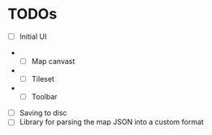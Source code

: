 # TODOs
 - [ ] Initial UI
 - - [ ] Map canvast
 - - [ ] Tileset
 - - [ ] Toolbar
 - [ ] Saving to disc
 - [ ] Library for parsing the map JSON into a custom format

